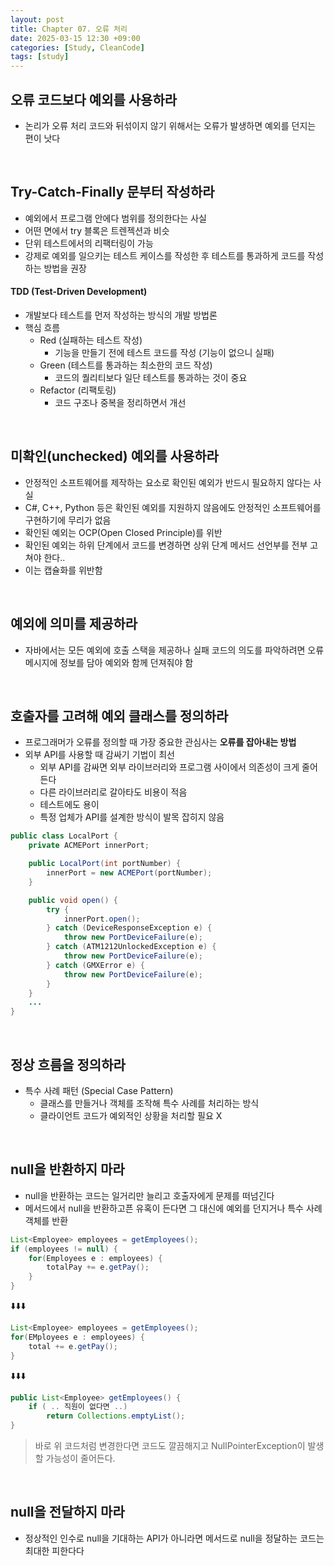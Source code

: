 ```yaml
---
layout: post
title: Chapter 07. 오류 처리
date: 2025-03-15 12:30 +09:00
categories: [Study, CleanCode]
tags: [study]     
---
```


## 오류 코드보다 예외를 사용하라

- 논리가 오류 처리 코드와 뒤섞이지 않기 위해서는 오류가 발생하면 예외를 던지는 편이 낫다

<br>

## Try-Catch-Finally 문부터 작성하라

- 예외에서 프로그램 안에다 범위를 정의한다는 사실
- 어떤 면에서 try 블록은 트렌젝션과 비슷
- 단위 테스트에서의 리팩터링이 가능
- 강제로 예외를 일으키는 테스트 케이스를 작성한 후 테스트를 통과하게 코드를 작성하는 방법을 권장

#### TDD (Test-Driven Development)

- 개발보다 테스트를 먼저 작성하는 방식의 개발 방법론
- 핵심 흐름
  - Red (실패하는 테스트 작성)
    - 기능을 만들기 전에 테스트 코드를 작성 (기능이 없으니 실패)
  - Green (테스트를 통과하는 최소한의 코드 작성)
    - 코드의 퀄리티보다 일단 테스트를 통과하는 것이 중요
  - Refactor (리팩토링)
    - 코드 구조나 중복을 정리하면서 개선

<br>

## 미확인(unchecked) 예외를 사용하라

- 안정적인 소프트웨어를 제작하는 요소로 확인된 예외가 반드시 필요하지 않다는 사실
- C#, C++, Python 등은 확인된 예외를 지원하지 않음에도 안정적인 소프트웨어를 구현하기에 무리가 없음
- 확인된 예외는 OCP(Open Closed Principle)를 위반
- 확인된 예외는 하위 단계에서 코드를 변경하면 상위 단계 메서드 선언부를 전부 고쳐야 한다..
- 이는 캡슐화를 위반함

<br>

## 예외에 의미를 제공하라

- 자바에서는 모든 예외에 호출 스택을 제공하나 실패 코드의 의도를 파악하려면 오류 메시지에 정보를 담아 예외와 함께 던져줘야 함


<br>

## 호출자를 고려해 예외 클래스를 정의하라

- 프로그래머가 오류를 정의할 때 가장 중요한 관심사는 **오류를 잡아내는 방법**
- 외부 API를 사용할 때 감싸기 기법이 최선
  - 외부 API를 감싸면 외부 라이브러리와 프로그램 사이에서 의존성이 크게 줄어든다
  - 다른 라이브러리로 갈아타도 비용이 적음
  - 테스트에도 용이
  - 특정 업체가 API를 설계한 방식이 발목 잡히지 않음

```java
public class LocalPort {
    private ACMEPort innerPort;

    public LocalPort(int portNumber) {
        innerPort = new ACMEPort(portNumber);
    }

    public void open() {
        try {
            innerPort.open();
        } catch (DeviceResponseException e) {
            throw new PortDeviceFailure(e);
        } catch (ATM1212UnlockedException e) {
            throw new PortDeviceFailure(e);
        } catch (GMXError e) {
            throw new PortDeviceFailure(e);
        }
    }
    ...
}
```

<br>

## 정상 흐름을 정의하라

- 특수 사례 패턴 (Special Case Pattern)
  - 클래스를 만들거나 객체를 조작해 특수 사례를 처리하는 방식
  - 클라이언트 코드가 예외적인 상황을 처리할 필요 X

<br>

## null을 반환하지 마라

- null을 반환하는 코드는 일거리만 늘리고 호출자에게 문제를 떠넘긴다
- 메서드에서 null을 반환하고픈 유혹이 든다면 그 대신에 예외를 던지거나 특수 사례 객체를 반환

```java
List<Employee> employees = getEmployees();
if (employees != null) {
    for(Employees e : employees) {
        totalPay += e.getPay();
    }
}
```

⬇️⬇️⬇️

```java
List<Employee> employees = getEmployees();
for(EMployees e : employees) {
    total += e.getPay();
}
```

⬇️⬇️⬇️

```java
public List<Employee> getEmployees() {
    if ( .. 직원이 없다면 ..) 
        return Collections.emptyList();
}
```

> 바로 위 코드처럼 변경한다면 코드도 깔끔해지고 NullPointerException이 발생할 가능성이 줄어든다.

<br>

## null을 전달하지 마라

- 정상적인 인수로 null을 기대하는 API가 아니라면 메서드로 null을 정달하는 코드는 최대한 피한다다